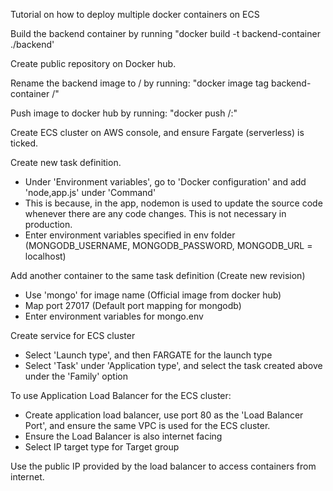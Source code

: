 Tutorial on how to deploy multiple docker containers on ECS

Build the backend container by running "docker build -t backend-container ./backend'

Create public repository on Docker hub.

Rename the backend image to <username>/<repository name> by running:
"docker image tag backend-container <username>/<repository name>"

Push image to docker hub by running:
"docker push <username>/<repository name>:<tag name>"

Create ECS cluster on AWS console, and ensure Fargate (serverless) is ticked.

Create new task definition.
- Under 'Environment variables', go to 'Docker configuration' and add 'node,app.js' under 'Command'
- This is because, in the app, nodemon is used to update the source code whenever there are any code changes. This is not necessary in production.
- Enter environment variables specified in env folder (MONGODB_USERNAME, MONGODB_PASSWORD, MONGODB_URL = localhost)

Add another container to the same task definition (Create new revision)
- Use 'mongo' for image name (Official image from docker hub)
- Map port 27017 (Default port mapping for mongodb)
- Enter environment variables for mongo.env 

Create service for ECS cluster
- Select 'Launch type', and then FARGATE for the launch type
- Select 'Task' under 'Application type', and select the task created above under the 'Family' option

To use Application Load Balancer for the ECS cluster:
- Create application load balancer, use port 80 as the 'Load Balancer Port', and ensure the same VPC is used for the ECS cluster. 
- Ensure the Load Balancer is also internet facing
- Select IP target type for Target group

Use the public IP provided by the load balancer to access containers from internet.